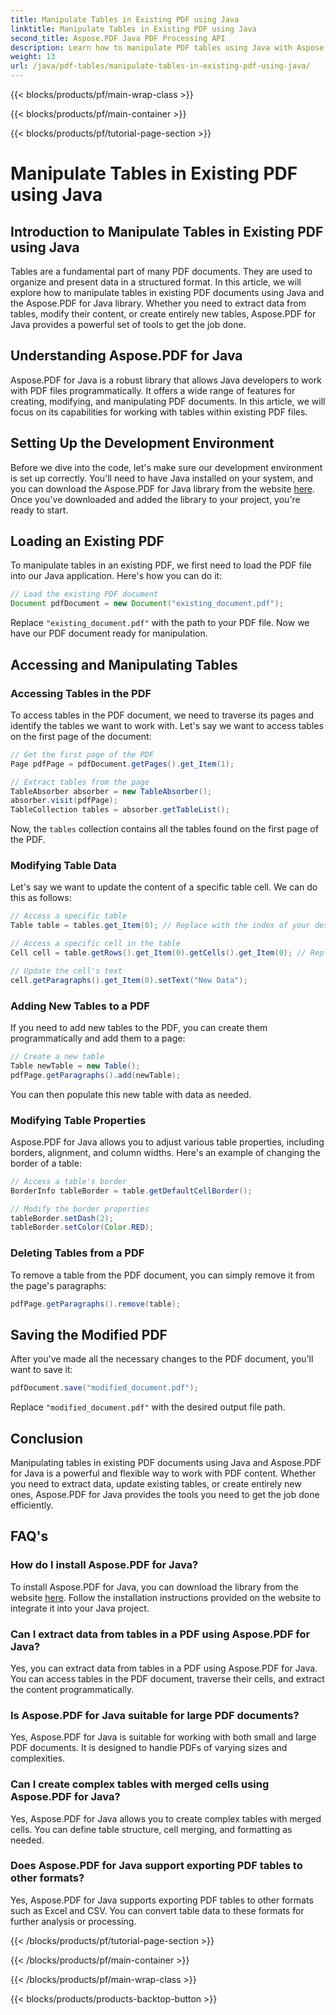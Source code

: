```yaml
---
title: Manipulate Tables in Existing PDF using Java
linktitle: Manipulate Tables in Existing PDF using Java
second_title: Aspose.PDF Java PDF Processing API
description: Learn how to manipulate PDF tables using Java with Aspose.PDF for Java. This step-by-step guide covers table extraction, modification, and more for effective PDF handling.
weight: 13
url: /java/pdf-tables/manipulate-tables-in-existing-pdf-using-java/
---
```


{{< blocks/products/pf/main-wrap-class >}}

{{< blocks/products/pf/main-container >}}

{{< blocks/products/pf/tutorial-page-section >}}

# Manipulate Tables in Existing PDF using Java


## Introduction to Manipulate Tables in Existing PDF using Java

Tables are a fundamental part of many PDF documents. They are used to organize and present data in a structured format. In this article, we will explore how to manipulate tables in existing PDF documents using Java and the Aspose.PDF for Java library. Whether you need to extract data from tables, modify their content, or create entirely new tables, Aspose.PDF for Java provides a powerful set of tools to get the job done.

## Understanding Aspose.PDF for Java

Aspose.PDF for Java is a robust library that allows Java developers to work with PDF files programmatically. It offers a wide range of features for creating, modifying, and manipulating PDF documents. In this article, we will focus on its capabilities for working with tables within existing PDF files.

## Setting Up the Development Environment

Before we dive into the code, let's make sure our development environment is set up correctly. You'll need to have Java installed on your system, and you can download the Aspose.PDF for Java library from the website [here](https://releases.aspose.com/pdf/java/). Once you've downloaded and added the library to your project, you're ready to start.

## Loading an Existing PDF

To manipulate tables in an existing PDF, we first need to load the PDF file into our Java application. Here's how you can do it:

```java
// Load the existing PDF document
Document pdfDocument = new Document("existing_document.pdf");
```

Replace `"existing_document.pdf"` with the path to your PDF file. Now we have our PDF document ready for manipulation.

## Accessing and Manipulating Tables

### Accessing Tables in the PDF

To access tables in the PDF document, we need to traverse its pages and identify the tables we want to work with. Let's say we want to access tables on the first page of the document:

```java
// Get the first page of the PDF
Page pdfPage = pdfDocument.getPages().get_Item(1);

// Extract tables from the page
TableAbsorber absorber = new TableAbsorber();
absorber.visit(pdfPage);
TableCollection tables = absorber.getTableList();
```

Now, the `tables` collection contains all the tables found on the first page of the PDF.

### Modifying Table Data

Let's say we want to update the content of a specific table cell. We can do this as follows:

```java
// Access a specific table
Table table = tables.get_Item(0); // Replace with the index of your desired table

// Access a specific cell in the table
Cell cell = table.getRows().get_Item(0).getCells().get_Item(0); // Replace with row and column indices

// Update the cell's text
cell.getParagraphs().get_Item(0).setText("New Data");
```

### Adding New Tables to a PDF

If you need to add new tables to the PDF, you can create them programmatically and add them to a page:

```java
// Create a new table
Table newTable = new Table();
pdfPage.getParagraphs().add(newTable);
```

You can then populate this new table with data as needed.

### Modifying Table Properties

Aspose.PDF for Java allows you to adjust various table properties, including borders, alignment, and column widths. Here's an example of changing the border of a table:

```java
// Access a table's border
BorderInfo tableBorder = table.getDefaultCellBorder();

// Modify the border properties
tableBorder.setDash(2);
tableBorder.setColor(Color.RED);
```

### Deleting Tables from a PDF

To remove a table from the PDF document, you can simply remove it from the page's paragraphs:

```java
pdfPage.getParagraphs().remove(table);
```

## Saving the Modified PDF

After you've made all the necessary changes to the PDF document, you'll want to save it:

```java
pdfDocument.save("modified_document.pdf");
```

Replace `"modified_document.pdf"` with the desired output file path.

## Conclusion

Manipulating tables in existing PDF documents using Java and Aspose.PDF for Java is a powerful and flexible way to work with PDF content. Whether you need to extract data, update existing tables, or create entirely new ones, Aspose.PDF for Java provides the tools you need to get the job done efficiently.

## FAQ's

### How do I install Aspose.PDF for Java?

To install Aspose.PDF for Java, you can download the library from the website [here](https://releases.aspose.com/pdf/java/). Follow the installation instructions provided on the website to integrate it into your Java project.

### Can I extract data from tables in a PDF using Aspose.PDF for Java?

Yes, you can extract data from tables in a PDF using Aspose.PDF for Java. You can access tables in the PDF document, traverse their cells, and extract the content programmatically.

### Is Aspose.PDF for Java suitable for large PDF documents?

Yes, Aspose.PDF for Java is suitable for working with both small and large PDF documents. It is designed to handle PDFs of varying sizes and complexities.

### Can I create complex tables with merged cells using Aspose.PDF for Java?

Yes, Aspose.PDF for Java allows you to create complex tables with merged cells. You can define table structure, cell merging, and formatting as needed.

### Does Aspose.PDF for Java support exporting PDF tables to other formats?

Yes, Aspose.PDF for Java supports exporting PDF tables to other formats such as Excel and CSV. You can convert table data to these formats for further analysis or processing.

{{< /blocks/products/pf/tutorial-page-section >}}

{{< /blocks/products/pf/main-container >}}

{{< /blocks/products/pf/main-wrap-class >}}

{{< blocks/products/products-backtop-button >}}
